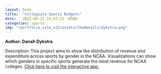 ```yaml
---
layout: book
title:  "Collegiate Sports Budgets"
date:   2022-05-22 15:47:21 -0500
categories: sports
img: "/portfolio_site_s22/assets/thumbnails/dykstra.png"
---
```


<b>Author: Danah Dykstra</b>

Description: This project aims to show the distribution of revenue and expenditure across sports by gender in the
NCAA. Visualizations can show which genders in specific sports generate the most revenue for NCAA
colleges. <a href="https://data-viz.it.wisc.edu/content/57adb0dd-b47b-48a9-863c-d4b7c6890765">Click here to visit the interactive app.</a>

[jekyll-docs]: https://jekyllrb.com/docs/home
[jekyll-gh]:   https://github.com/jekyll/jekyll
[jekyll-talk]: https://talk.jekyllrb.com/
